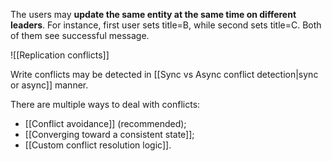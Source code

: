 The users may **update the same entity at the same time on different leaders**. For instance, first user sets title=B, while second sets title=C. Both of them see successful message. 

![[Replication conflicts]]

Write conflicts may be detected in [[Sync vs Async conflict detection|sync or async]] manner.

There are multiple ways to deal with conflicts:
- [[Conflict avoidance]] (recommended);
- [[Converging toward a consistent state]];
- [[Custom conflict resolution logic]].